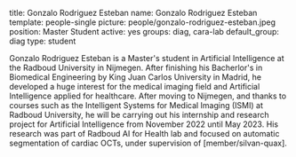 title: Gonzalo Rodriguez Esteban 
name: Gonzalo Rodriguez Esteban 
template: people-single 
picture: people/gonzalo-rodriguez-esteban.jpeg 
position: Master Student 
active: yes 
groups: diag, cara-lab
default_group: diag
type: student

Gonzalo Rodriguez Esteban is a Master's student in Artificial Intelligence at the Radboud University in Nijmegen. After finishing his Bacherlor's in Biomedical Engineering by King Juan Carlos University in Madrid, he developed a huge interest for the medical imaging field and Artificial Intelligence applied for healthcare. After moving to Nijmegen, and thanks to courses such as the Intelligent Systems for Medical Imaging (ISMI) at Radboud University, he will be carrying out his internship and research project for Artificial Intelligence from November 2022 until May 2023. His research was part of Radboud AI for Health lab and focused on automatic segmentation of cardiac OCTs, under supervision of [member/silvan-quax].
